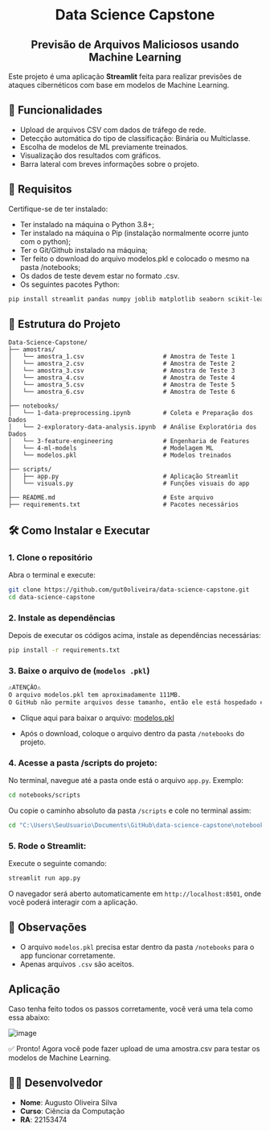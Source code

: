<h1 align="center">Data Science Capstone</h1>
<h2 align="center">Previsão de Arquivos Maliciosos usando Machine Learning</h2>

Este projeto é uma aplicação **Streamlit** feita para realizar previsões de ataques cibernéticos com base em modelos de Machine Learning.

## 🚀 Funcionalidades

- Upload de arquivos CSV com dados de tráfego de rede.
- Detecção automática do tipo de classificação: Binária ou Multiclasse.
- Escolha de modelos de ML previamente treinados.
- Visualização dos resultados com gráficos.
- Barra lateral com breves informações sobre o projeto.

## 🧩 Requisitos

Certifique-se de ter instalado:

- Ter instalado na máquina o Python 3.8+;
- Ter instalado na máquina o Pip (instalação normalmente ocorre junto com o python);
- Ter o Git/Github instalado na máquina;
- Ter feito o download do arquivo modelos.pkl e colocado o mesmo na pasta /notebooks;
- Os dados de teste devem estar no formato .csv.
- Os seguintes pacotes Python:
```bash
pip install streamlit pandas numpy joblib matplotlib seaborn scikit-learn xgboost streamlit-lottie os datetime requests
```

## 📁 Estrutura do Projeto

```
Data-Science-Capstone/
├── amostras/
│   └── amostra_1.csv                      # Amostra de Teste 1
│   └── amostra_2.csv                      # Amostra de Teste 2
│   └── amostra_3.csv                      # Amostra de Teste 3
│   └── amostra_4.csv                      # Amostra de Teste 4
│   └── amostra_5.csv                      # Amostra de Teste 5
│   └── amostra_6.csv                      # Amostra de Teste 6
│
├── notebooks/
│   └── 1-data-preprocessing.ipynb         # Coleta e Preparação dos Dados
│   └── 2-exploratory-data-analysis.ipynb  # Análise Exploratória dos Dados
│   └── 3-feature-engineering              # Engenharia de Features
│   └── 4-ml-models                        # Modelagem ML
│   └── modelos.pkl                        # Modelos treinados
│
├── scripts/
│   ├── app.py                             # Aplicação Streamlit
│   └── visuals.py                         # Funções visuais do app
│
├── README.md                              # Este arquivo
├── requirements.txt                       # Pacotes necessários
```

## 🛠️ Como Instalar e Executar

### 1. Clone o repositório

Abra o terminal e execute:

```bash
git clone https://github.com/gut0oliveira/data-science-capstone.git
cd data-science-capstone
```


### 2. Instale as dependências
Depois de executar os códigos acima, instale as dependências necessárias:

```bash
pip install -r requirements.txt
```

### 3. Baixe o arquivo de (`modelos .pkl`)

```bash
⚠️ATENÇÃO⚠️
O arquivo modelos.pkl tem aproximadamente 111MB.
O GitHub não permite arquivos desse tamanho, então ele está hospedado externamente.
```
- Clique aqui para baixar o arquivo: <a href="https://drive.google.com/uc?export=download&id=1G2KdSuNIB2AhkjIxHYltHwDCeeYp3XHn" target="_blank">modelos.pkl</a>

- Após o download, coloque o arquivo dentro da pasta `/notebooks` do projeto.

### 4. Acesse a pasta /scripts do projeto:

No terminal, navegue até a pasta onde está o arquivo `app.py`. Exemplo:

```bash
cd notebooks/scripts
```
Ou copie o caminho absoluto da pasta `/scripts` e cole no terminal assim:
```bash
cd "C:\Users\SeuUsuario\Documents\GitHub\data-science-capstone\notebooks\scripts"
```

### 5. Rode o Streamlit:

Execute o seguinte comando:
```bash
streamlit run app.py
```
O navegador será aberto automaticamente em `http://localhost:8501`, onde você poderá interagir com a aplicação.

## 📌 Observações

- O arquivo `modelos.pkl` precisa estar dentro da pasta `/notebooks` para o app funcionar corretamente.
- Apenas arquivos `.csv` são aceitos.

## Aplicação

Caso tenha feito todos os passos corretamente, você verá uma tela como essa abaixo:

![image](https://github.com/user-attachments/assets/55744db9-be76-4eef-ba8b-abe72ded8d08)


✅ Pronto! Agora você pode fazer upload de uma amostra.csv para testar os modelos de Machine Learning.

## 👨‍💻 Desenvolvedor

- **Nome**: Augusto Oliveira Silva
- **Curso**: Ciência da Computação
- **RA**: 22153474
